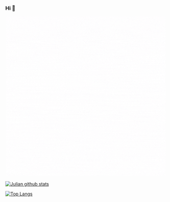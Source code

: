 ### Hi 👋
<div align="center">
    <img src ="https://github.com/julianramirezch/julianramirezch/raw/master/software_developer.gif">
</div>


[![Julian github stats](https://github-readme-stats.vercel.app/api?username=julianramirezch&show_icons=true&theme=vision-friendly-dark)](https://github.com/julianramirezch/github-readme-stats)

[![Top Langs](https://github-readme-stats.vercel.app/api/top-langs/?username=julianramirezch&layout=compact)](https://github.com/julianramirezch/github-readme-stats)

<!--
**julianramirezch/julianramirezch** is a ✨ _special_ ✨ repository because its `README.md` (this file) appears on your GitHub profile.

Here are some ideas to get you started:

- 🔭 I’m currently working on ...
- 🌱 I’m currently learning ...
- 👯 I’m looking to collaborate on ...
- 🤔 I’m looking for help with ...
- 💬 Ask me about ...
- 📫 How to reach me: ...
- 😄 Pronouns: ...
- ⚡ Fun fact: ...
-->
